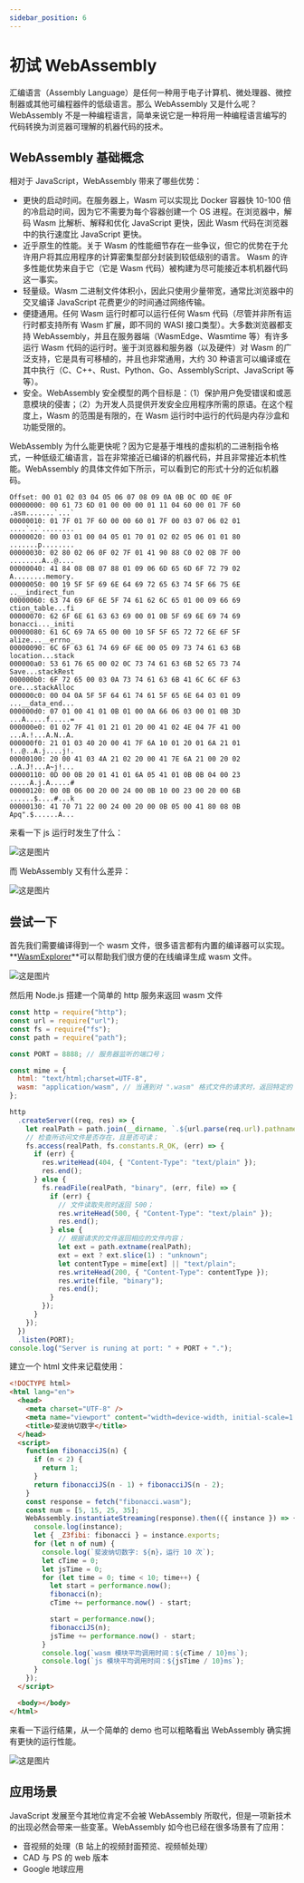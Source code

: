 ```yaml
---
sidebar_position: 6
---
```


# 初试 WebAssembly

汇编语言（Assembly Language）是任何一种用于电子计算机、微处理器、微控制器或其他可编程器件的低级语言。那么 WebAssembly 又是什么呢？WebAssembly 不是一种编程语言，简单来说它是一种将用一种编程语言编写的代码转换为浏览器可理解的机器代码的技术。

## WebAssembly 基础概念

相对于 JavaScript，WebAssembly 带来了哪些优势：

- 更快的启动时间。在服务器上，Wasm 可以实现比 Docker 容器快 10-100 倍的冷启动时间，因为它不需要为每个容器创建一个 OS 进程。在浏览器中，解码 Wasm 比解析、解释和优化 JavaScript 更快，因此 Wasm 代码在浏览器中的执行速度比 JavaScript 更快。
- 近乎原生的性能。关于 Wasm 的性能细节存在一些争议，但它的优势在于允许用户将其应用程序的计算密集型部分封装到较低级别的语言。 Wasm 的许多性能优势来自于它（它是 Wasm 代码）被构建为尽可能接近本机机器代码这一事实。
- 轻量级。Wasm 二进制文件体积小，因此只使用少量带宽，通常比浏览器中的交叉编译 JavaScript 花费更少的时间通过网络传输。
- 便捷通用。任何 Wasm 运行时都可以运行任何 Wasm 代码（尽管并非所有运行时都支持所有 Wasm 扩展，即不同的 WASI 接口类型）。大多数浏览器都支持 WebAssembly，并且在服务器端（WasmEdge、Wasmtime 等）有许多运行 Wasm 代码的运行时。鉴于浏览器和服务器（以及硬件）对 Wasm 的广泛支持，它是具有可移植的，并且也非常通用，大约 30 种语言可以编译或在其中执行（C、C++、Rust、Python、Go、AssemblyScript、JavaScript 等等）。
- 安全。WebAssembly 安全模型的两个目标是：（1）保护用户免受错误和或恶意模块的侵害；（2）为开发人员提供开发安全应用程序所需的原语。在这个程度上，Wasm 的范围是有限的，在 Wasm 运行时中运行的代码是内存沙盒和功能受限的。

WebAssembly 为什么能更快呢？因为它是基于堆栈的虚拟机的二进制指令格式，一种低级汇编语言，旨在非常接近已编译的机器代码，并且非常接近本机性能。WebAssembly 的具体文件如下所示，可以看到它的形式十分的近似机器码。

```
Offset: 00 01 02 03 04 05 06 07 08 09 0A 0B 0C 0D 0E 0F
00000000: 00 61 73 6D 01 00 00 00 01 11 04 60 00 01 7F 60    .asm.......`...`
00000010: 01 7F 01 7F 60 00 00 60 01 7F 00 03 07 06 02 01    ....`..`........
00000020: 00 03 01 00 04 05 01 70 01 02 02 05 06 01 01 80    .......p........
00000030: 02 80 02 06 0F 02 7F 01 41 90 88 C0 02 0B 7F 00    ........A..@....
00000040: 41 84 08 0B 07 88 01 09 06 6D 65 6D 6F 72 79 02    A........memory.
00000050: 00 19 5F 5F 69 6E 64 69 72 65 63 74 5F 66 75 6E    ..__indirect_fun
00000060: 63 74 69 6F 6E 5F 74 61 62 6C 65 01 00 09 66 69    ction_table...fi
00000070: 62 6F 6E 61 63 63 69 00 01 0B 5F 69 6E 69 74 69    bonacci..._initi
00000080: 61 6C 69 7A 65 00 00 10 5F 5F 65 72 72 6E 6F 5F    alize...__errno_
00000090: 6C 6F 63 61 74 69 6F 6E 00 05 09 73 74 61 63 6B    location...stack
000000a0: 53 61 76 65 00 02 0C 73 74 61 63 6B 52 65 73 74    Save...stackRest
000000b0: 6F 72 65 00 03 0A 73 74 61 63 6B 41 6C 6C 6F 63    ore...stackAlloc
000000c0: 00 04 0A 5F 5F 64 61 74 61 5F 65 6E 64 03 01 09    ...__data_end...
000000d0: 07 01 00 41 01 0B 01 00 0A 66 06 03 00 01 0B 3D    ...A.....f.....=
000000e0: 01 02 7F 41 01 21 01 20 00 41 02 4E 04 7F 41 00    ...A.!...A.N..A.
000000f0: 21 01 03 40 20 00 41 7F 6A 10 01 20 01 6A 21 01    !..@..A.j....j!.
00000100: 20 00 41 03 4A 21 02 20 00 41 7E 6A 21 00 20 02    ..A.J!...A~j!...
00000110: 0D 00 0B 20 01 41 01 6A 05 41 01 0B 0B 04 00 23    .....A.j.A.....#
00000120: 00 0B 06 00 20 00 24 00 0B 10 00 23 00 20 00 6B    ......$....#...k
00000130: 41 70 71 22 00 24 00 20 00 0B 05 00 41 80 08 0B    Apq".$......A...
```

来看一下 js 运行时发生了什么：

![这是图片](/img/js_runtime.png "Magic Gardens")

而 WebAssembly 又有什么差异：

![这是图片](/img/webassembly.png "Magic Gardens")

## 尝试一下

首先我们需要编译得到一个 wasm 文件，很多语言都有内置的编译器可以实现。 **[WasmExplorer](https://mbebenita.github.io/WasmExplorer/)**可以帮助我们很方便的在线编译生成 wasm 文件。

![这是图片](/img/web_explorer.png "Magic Gardens")

然后用 Node.js 搭建一个简单的 http 服务来返回 wasm 文件

```javascript
const http = require("http");
const url = require("url");
const fs = require("fs");
const path = require("path");

const PORT = 8888; // 服务器监听的端口号；

const mime = {
  html: "text/html;charset=UTF-8",
  wasm: "application/wasm", // 当遇到对 ".wasm" 格式文件的请求时，返回特定的 MIME 头；
};

http
  .createServer((req, res) => {
    let realPath = path.join(__dirname, `.${url.parse(req.url).pathname}`);
    // 检查所访问文件是否存在，且是否可读；
    fs.access(realPath, fs.constants.R_OK, (err) => {
      if (err) {
        res.writeHead(404, { "Content-Type": "text/plain" });
        res.end();
      } else {
        fs.readFile(realPath, "binary", (err, file) => {
          if (err) {
            // 文件读取失败时返回 500；
            res.writeHead(500, { "Content-Type": "text/plain" });
            res.end();
          } else {
            // 根据请求的文件返回相应的文件内容；
            let ext = path.extname(realPath);
            ext = ext ? ext.slice(1) : "unknown";
            let contentType = mime[ext] || "text/plain";
            res.writeHead(200, { "Content-Type": contentType });
            res.write(file, "binary");
            res.end();
          }
        });
      }
    });
  })
  .listen(PORT);
console.log("Server is runing at port: " + PORT + ".");
```

建立一个 html 文件来记载使用：

```html
<!DOCTYPE html>
<html lang="en">
  <head>
    <meta charset="UTF-8" />
    <meta name="viewport" content="width=device-width, initial-scale=1.0" />
    <title>斐波纳切数字</title>
  </head>
  <script>
    function fibonacciJS(n) {
      if (n < 2) {
        return 1;
      }
      return fibonacciJS(n - 1) + fibonacciJS(n - 2);
    }
    const response = fetch("fibonacci.wasm");
    const num = [5, 15, 25, 35];
    WebAssembly.instantiateStreaming(response).then(({ instance }) => {
      console.log(instance);
      let { _Z3fibi: fibonacci } = instance.exports;
      for (let n of num) {
        console.log(`斐波纳切数字: ${n}，运行 10 次`);
        let cTime = 0;
        let jsTime = 0;
        for (let time = 0; time < 10; time++) {
          let start = performance.now();
          fibonacci(n);
          cTime += performance.now() - start;

          start = performance.now();
          fibonacciJS(n);
          jsTime += performance.now() - start;
        }
        console.log(`wasm 模块平均调用时间：${cTime / 10}ms`);
        console.log(`js 模块平均调用时间：${jsTime / 10}ms`);
      }
    });
  </script>

  <body></body>
</html>
```

来看一下运行结果，从一个简单的 demo 也可以粗略看出 WebAssembly 确实拥有更快的运行性能。

![这是图片](/img/run_result.png "Magic Gardens")

## 应用场景

JavaScript 发展至今其地位肯定不会被 WebAssembly 所取代，但是一项新技术的出现必然会带来一些变革。WebAssembly 如今也已经在很多场景有了应用：

- 音视频的处理（B 站上的视频封面预览、视频帧处理）
- CAD 与 PS 的 web 版本
- Google 地球应用
